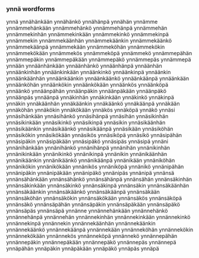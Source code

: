 
### ynnä wordforms

ynnä
ynnähänkään
ynnähänkö
ynnähänpä
ynnähän
ynnämme
ynnämmehänkään
ynnämmehänkö
ynnämmehänpä
ynnämmehän
ynnämmekinhän
ynnämmekinkään
ynnämmekinkö
ynnämmekinpä
ynnämmekin
ynnämmekäänhän
ynnämmekäänkin
ynnämmekäänkö
ynnämmekäänpä
ynnämmekään
ynnämmeköhän
ynnämmekökin
ynnämmekökään
ynnämmekös
ynnämmeköpä
ynnämmekö
ynnämmepähän
ynnämmepäkin
ynnämmepäkään
ynnämmepäkö
ynnämmepäs
ynnämmepä
ynnään
ynnäänhänkään
ynnäänhänkö
ynnäänhänpä
ynnäänhän
ynnäänkinhän
ynnäänkinkään
ynnäänkinkö
ynnäänkinpä
ynnäänkin
ynnäänkäänhän
ynnäänkäänkin
ynnäänkäänkö
ynnäänkäänpä
ynnäänkään
ynnäänköhän
ynnäänkökin
ynnäänkökään
ynnäänkös
ynnäänköpä
ynnäänkö
ynnäänpähän
ynnäänpäkin
ynnäänpäkään
ynnäänpäkö
ynnäänpäs
ynnäänpä
ynnäkinhän
ynnäkinkään
ynnäkinkö
ynnäkinpä
ynnäkin
ynnäkäänhän
ynnäkäänkin
ynnäkäänkö
ynnäkäänpä
ynnäkään
ynnäköhän
ynnäkökin
ynnäkökään
ynnäkös
ynnäköpä
ynnäkö
ynnäsi
ynnäsihänkään
ynnäsihänkö
ynnäsihänpä
ynnäsihän
ynnäsikinhän
ynnäsikinkään
ynnäsikinkö
ynnäsikinpä
ynnäsikin
ynnäsikäänhän
ynnäsikäänkin
ynnäsikäänkö
ynnäsikäänpä
ynnäsikään
ynnäsiköhän
ynnäsikökin
ynnäsikökään
ynnäsikös
ynnäsiköpä
ynnäsikö
ynnäsipähän
ynnäsipäkin
ynnäsipäkään
ynnäsipäkö
ynnäsipäs
ynnäsipä
ynnäni
ynnänihänkään
ynnänihänkö
ynnänihänpä
ynnänihän
ynnänikinhän
ynnänikinkään
ynnänikinkö
ynnänikinpä
ynnänikin
ynnänikäänhän
ynnänikäänkin
ynnänikäänkö
ynnänikäänpä
ynnänikään
ynnäniköhän
ynnänikökin
ynnänikökään
ynnänikös
ynnäniköpä
ynnänikö
ynnänipähän
ynnänipäkin
ynnänipäkään
ynnänipäkö
ynnänipäs
ynnänipä
ynnänsä
ynnänsähänkään
ynnänsähänkö
ynnänsähänpä
ynnänsähän
ynnänsäkinhän
ynnänsäkinkään
ynnänsäkinkö
ynnänsäkinpä
ynnänsäkin
ynnänsäkäänhän
ynnänsäkäänkin
ynnänsäkäänkö
ynnänsäkäänpä
ynnänsäkään
ynnänsäköhän
ynnänsäkökin
ynnänsäkökään
ynnänsäkös
ynnänsäköpä
ynnänsäkö
ynnänsäpähän
ynnänsäpäkin
ynnänsäpäkään
ynnänsäpäkö
ynnänsäpäs
ynnänsäpä
ynnänne
ynnännehänkään
ynnännehänkö
ynnännehänpä
ynnännehän
ynnännekinhän
ynnännekinkään
ynnännekinkö
ynnännekinpä
ynnännekin
ynnännekäänhän
ynnännekäänkin
ynnännekäänkö
ynnännekäänpä
ynnännekään
ynnänneköhän
ynnännekökin
ynnännekökään
ynnännekös
ynnänneköpä
ynnännekö
ynnännepähän
ynnännepäkin
ynnännepäkään
ynnännepäkö
ynnännepäs
ynnännepä
ynnäpähän
ynnäpäkin
ynnäpäkään
ynnäpäkö
ynnäpäs
ynnäpä

